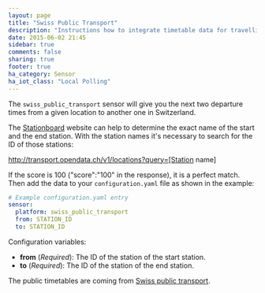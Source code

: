 ```yaml
---
layout: page
title: "Swiss Public Transport"
description: "Instructions how to integrate timetable data for travelling in Switzerland within Home Assistant."
date: 2015-06-02 21:45
sidebar: true
comments: false
sharing: true
footer: true
ha_category: Sensor
ha_iot_class: "Local Polling"
---
```



The `swiss_public_transport` sensor will give you the next two departure times from a given location to another one in Switzerland.

The [Stationboard](http://transport.opendata.ch/examples/stationboard.html) website can help to determine the exact name of the start and the end station. With the station names it's necessary to search for the ID of those stations:

http://transport.opendata.ch/v1/locations?query=[Station name]

If the score is 100 ("score":"100" in the response), it is a perfect match. Then add the data to your `configuration.yaml` file as shown in the example:

```yaml
# Example configuration.yaml entry
sensor:
  platform: swiss_public_transport
  from: STATION_ID
  to: STATION_ID
```

Configuration variables:

- **from** (*Required*): The ID of the station of the start station.
- **to** (*Required*): The ID of the station of the end station.

The public timetables are coming from [Swiss public transport](http://transport.opendata.ch).

